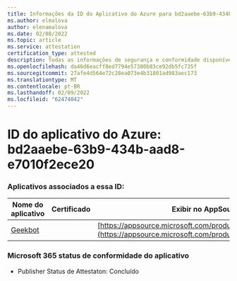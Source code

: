 ```yaml
---
title: Informações da ID do Aplicativo do Azure para bd2aaebe-63b9-434b-aad8-e7010f2ece20
ms.author: elmalova
author: elenamalova
ms.date: 02/08/2022
ms.topic: article
ms.service: attestation
certification_type: attested
description: Todas as informações de segurança e conformidade disponíveis para bd2aaebe-63b9-434b-aad8-e7010f2ece20.
ms.openlocfilehash: da46d6eacff8ed7794e57380b83ce92db5fc735f
ms.sourcegitcommit: 27afe4d564e72c28ea073e4b31801ad983aec173
ms.translationtype: MT
ms.contentlocale: pt-BR
ms.lasthandoff: 02/09/2022
ms.locfileid: "62474042"
---
```

# <a name="azure-app-id-bd2aaebe-63b9-434b-aad8-e7010f2ece20"></a>ID do aplicativo do Azure: bd2aaebe-63b9-434b-aad8-e7010f2ece20


### <a name="apps-associated-with-this-id"></a>Aplicativos associados a essa ID:
| **Nome do aplicativo** | **Certificado** | **Exibir no AppSource** |
|--------------|---------------|-----------------------|
| [Geekbot](https://docs.microsoft.com/microsoft-365-app-certification/forward/WA200003224) |  | [https://appsource.microsoft.com/product/office/WA200003224](https://appsource.microsoft.com/product/office/WA200003224) |

### <a name="microsoft-365-app-compliance-status"></a>Microsoft 365 status de conformidade do aplicativo
- Publisher Status de Attestaton: Concluído
